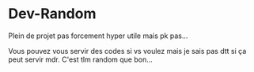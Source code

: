 # Dev-Random
Plein de projet pas forcement hyper utile mais pk pas...

Vous pouvez vous servir des codes si vs voulez mais je sais pas dtt si ça peut servir mdr. C'est tlm random que bon...
